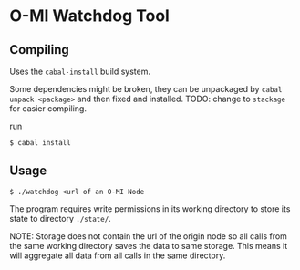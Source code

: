 O-MI Watchdog Tool
==================

Compiling
---------

Uses the `cabal-install` build system.

Some dependencies might be broken, they can be unpackaged by
`cabal unpack <package>` and then fixed and installed. TODO:
change to `stackage` for easier compiling.

run

`$ cabal install`

Usage
-----

`$ ./watchdog <url of an O-MI Node`

The program requires write permissions in its working directory
to store its state to directory `./state/`.

NOTE: Storage does not contain the url of the origin node so all
calls from the same working directory saves the data to same
storage. This means it will aggregate all data from all calls in
the same directory.
